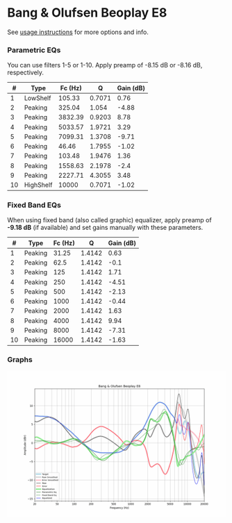 # Bang & Olufsen Beoplay E8
See [usage instructions](https://github.com/jaakkopasanen/AutoEq#usage) for more options and info.

### Parametric EQs
You can use filters 1-5 or 1-10. Apply preamp of -8.15 dB or -8.16 dB, respectively.

|   # | Type      |   Fc (Hz) |      Q |   Gain (dB) |
|-----|-----------|-----------|--------|-------------|
|   1 | LowShelf  |    105.33 | 0.7071 |        0.76 |
|   2 | Peaking   |    325.04 | 1.054  |       -4.88 |
|   3 | Peaking   |   3832.39 | 0.9203 |        8.78 |
|   4 | Peaking   |   5033.57 | 1.9721 |        3.29 |
|   5 | Peaking   |   7099.31 | 1.3708 |       -9.71 |
|   6 | Peaking   |     46.46 | 1.7955 |       -1.02 |
|   7 | Peaking   |    103.48 | 1.9476 |        1.36 |
|   8 | Peaking   |   1558.63 | 2.1978 |       -2.4  |
|   9 | Peaking   |   2227.71 | 4.3055 |        3.48 |
|  10 | HighShelf |  10000    | 0.7071 |       -1.02 |

### Fixed Band EQs
When using fixed band (also called graphic) equalizer, apply preamp of **-9.18 dB** (if available) and set gains manually with these parameters.

|   # | Type    |   Fc (Hz) |      Q |   Gain (dB) |
|-----|---------|-----------|--------|-------------|
|   1 | Peaking |     31.25 | 1.4142 |        0.63 |
|   2 | Peaking |     62.5  | 1.4142 |       -0.1  |
|   3 | Peaking |    125    | 1.4142 |        1.71 |
|   4 | Peaking |    250    | 1.4142 |       -4.51 |
|   5 | Peaking |    500    | 1.4142 |       -2.13 |
|   6 | Peaking |   1000    | 1.4142 |       -0.44 |
|   7 | Peaking |   2000    | 1.4142 |        1.63 |
|   8 | Peaking |   4000    | 1.4142 |        9.94 |
|   9 | Peaking |   8000    | 1.4142 |       -7.31 |
|  10 | Peaking |  16000    | 1.4142 |       -1.63 |

### Graphs
![](./Bang%20&%20Olufsen%20Beoplay%20E8.png)

